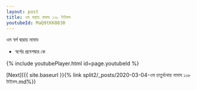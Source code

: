 ```yaml
---
layout: post
title: ওম মন্ত্রায় নামায ১০৮ টাইমস
youtubeId: MaQ9tKK0830
---
```

 
 
 ওম স্বর্গ দ্বারায় নামায  
 
 -  স্বর্গের প্রবেশদ্বার কে 
 
  
 
  
 
 
 
 
 
 


{% include youtubePlayer.html id=page.youtubeId %}
 
[Next]({{ site.baseurl }}{% link  split2/_posts/2020-03-04-ওম চাতুর্ব্যথায় নামায ১০৮ টাইমস.md%})
 
